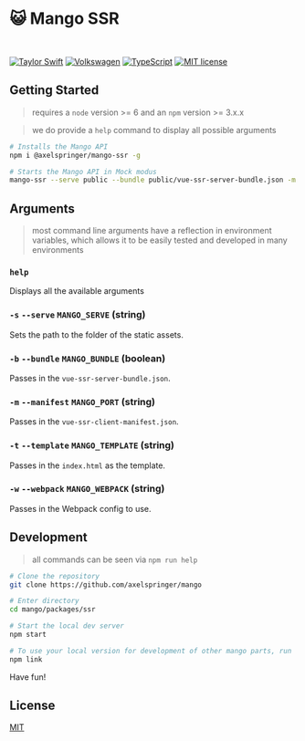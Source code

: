 # :smiley_cat: Mango SSR

<br/>

[![Taylor Swift](https://img.shields.io/badge/secured%20by-taylor%20swift-brightgreen.svg)](https://twitter.com/SwiftOnSecurity)
[![Volkswagen](https://auchenberg.github.io/volkswagen/volkswargen_ci.svg?v=1)](https://github.com/auchenberg/volkswagen)
[![TypeScript](https://badges.frapsoft.com/typescript/awesome/typescript.png?v=101)](https://github.com/ellerbrock/typescript-badges/)
[![MIT license](http://img.shields.io/badge/license-MIT-brightgreen.svg)](http://opensource.org/licenses/MIT)

## Getting Started

> requires a `node` version >= 6 and an `npm` version >= 3.x.x

> we do provide a `help` command to display all possible arguments

```bash
# Installs the Mango API
npm i @axelspringer/mango-ssr -g

# Starts the Mango API in Mock modus
mango-ssr --serve public --bundle public/vue-ssr-server-bundle.json -m public/vue-ssr-client-manifest.json -t public/index.html -w config/configs
```

## Arguments

> most command line arguments have a reflection in environment variables, which allows it to be easily tested and developed in many environments

### `help`

Displays all the available arguments

### `-s` `--serve` `MANGO_SERVE` (string)

Sets the path to the folder of the static assets.

### `-b` `--bundle` `MANGO_BUNDLE` (boolean)

Passes in the `vue-ssr-server-bundle.json`.

### `-m` `--manifest` `MANGO_PORT` (string)

Passes in the `vue-ssr-client-manifest.json`.

### `-t` `--template` `MANGO_TEMPLATE` (string)

Passes in the `index.html` as the template.

### `-w` `--webpack` `MANGO_WEBPACK` (string)

Passes in the Webpack config to use.

## Development

> all commands can be seen via `npm run help`

```bash
# Clone the repository
git clone https://github.com/axelspringer/mango

# Enter directory
cd mango/packages/ssr

# Start the local dev server
npm start

# To use your local version for development of other mango parts, run
npm link
```

Have fun!

## License
[MIT](/LICENSE)
